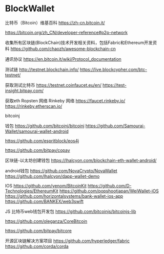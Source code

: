 # BlockWallet

 比特币（Bitcoin）维基百科
https://zh-cn.bitcoin.it/

https://bitcoin.org/zh_CN/developer-reference#p2p-network

收集所有区块链(BlockChain)技术开发相关资料，包括Fabric和Ethereum开发资料
https://github.com/chaozh/awesome-blockchain-cn

通讯协议
https://en.bitcoin.it/wiki/Protocol_documentation

测试链
http://testnet.blockchain.info/
https://live.blockcypher.com/btc-testnet/

获取测试比特币
https://testnet.coinfaucet.eu/en/
https://test-insight.bitpay.com/

获取eth
Ropsten 网络
Rinkeby 网络
https://faucet.rinkeby.io/
https://rinkeby.etherscan.io/

bitcoinj

钱包
https://github.com/bitcoinj/bitcoinj
https://github.com/Samourai-Wallet/samourai-wallet-android

https://github.com/espritblock/eos4j


https://github.com/bitpay/copay

区块链-以太坊创建钱包
https://lhalcyon.com/blockchain-eth-wallet-android/


android钱包
https://github.com/NovaCrypto/NovaWallet
https://github.com/lhalcyon/dapp-wallet-demo

IOS
https://github.com/yenom/BitcoinKit
https://github.com/D-Technologies/EthereumKit
https://github.com/popshootjapan/WeiWallet-iOS
https://github.com/horizontalsystems/bank-wallet-ios-app
https://github.com/BANKEX/web3swift

JS
比特币web钱包开发包
https://github.com/bitcoinjs/bitcoinjs-lib

https://github.com/oleganza/CoreBitcoin

https://github.com/bitpay/bitcore

开源区块链解决方案项目
https://github.com/hyperledger/fabric
https://github.com/corda/corda
